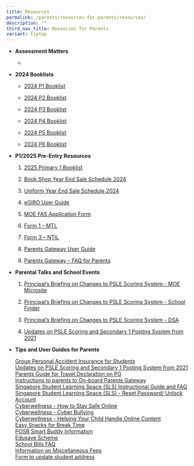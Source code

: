 ```yaml
---
title: Resources
permalink: /parents/resources-for-parents/resources/
description: ""
third_nav_title: Resources for Parents
variant: tiptap
---
```

<ul>
<li>
<p><strong>Assessment Matters</strong>
</p>
<ul data-tight="true" class="tight">
<li>
<p></p>
<p></p>
</li>
</ul>
</li>
<li>
<p><strong>2024 Booklists</strong>
</p>
<ul data-tight="true" class="tight">
<li>
<p><a href="https://go.gov.sg/2024primary1booklist" rel="noopener" target="_blank">2024 P1 Booklist</a>
</p>
</li>
<li>
<p><a href="https://go.gov.sg/2024primary2booklist" rel="noopener" target="_blank">2024 P2 Booklist</a>
</p>
</li>
<li>
<p><a href="https://go.gov.sg/2024primary3booklist" rel="noopener" target="_blank">2024 P3 Booklist</a>
</p>
</li>
<li>
<p><a href="https://go.gov.sg/2024primary4booklist" rel="noopener" target="_blank">2024 P4 Booklist</a>
</p>
</li>
<li>
<p><a href="https://go.gov.sg/2024primary5booklist" rel="noopener" target="_blank">2024 P5 Booklist</a>
</p>
</li>
<li>
<p><a href="https://go.gov.sg/2024primary6booklist" rel="noopener" target="_blank">2024 P6 Booklist</a>
</p>
<p></p>
</li>
</ul>
</li>
<li>
<p><strong>P1/2025 Pre-Entry Resources</strong>
</p>
<ol data-tight="true" class="tight">
<li>
<p><a href="https://go.gov.sg/2025primary1booklist" rel="noopener" target="_blank">2025 Primary 1 Booklist</a>
</p>
</li>
<li>
<p><a href="https://go.gov.sg/bookshopyearendsaleschedule2024" rel="noopener" target="_blank">Book Shop Year End Sale Schedule 2024</a>
</p>
</li>
<li>
<p><a href="https://go.gov.sg/uniformyearendsaleschedule2024" rel="noopener" target="_blank">Uniform Year End Sale Schedule 2024</a>
</p>
</li>
<li>
<p><a href="https://go.gov.sg/egirouserguide" rel="noopener" target="_blank">eGIRO User Guide</a>
</p>
</li>
<li>
<p><a href="https://go.gov.sg/moefasapplicationform2025" rel="noopener" target="_blank">MOE FAS Application Form</a>
</p>
</li>
<li>
<p><a href="https://go.gov.sg/form1mtl" rel="noopener" target="_blank">Form 1 – MTL</a>
</p>
</li>
<li>
<p><a href="https://go.gov.sg/form3ntil" rel="noopener" target="_blank">Form 3 – NTIL</a>
</p>
</li>
<li>
<p><a href="https://go.gov.sg/parentsgatewayuserguide2024" rel="noopener nofollow" target="_blank">Parents Gateway User Guide</a>
</p>
</li>
<li>
<p><a href="https://go.gov.sg/parentsgatewayfaq" rel="noopener" target="_blank">Parents Gateway – FAQ for Parents</a>
</p>
<p></p>
</li>
</ol>
</li>
<li>
<p><strong>Parental Talks and School Events</strong>
</p>
<ol data-tight="true" class="tight">
<li>
<p><a href="https://www.moe.gov.sg/microsites/psle-fsbb/index.html" rel="noopener" target="_blank">Principal’s Briefing on Changes to PSLE Scoring System - MOE Microsite</a>
</p>
</li>
<li>
<p><a href="https://www.moe.gov.sg/schoolfinder" rel="noopener" target="_blank">Principal’s Briefing on Changes to PSLE Scoring System - School Finder</a>
</p>
</li>
<li>
<p><a href="https://www.moe.gov.sg/secondary/dsa" rel="noopener" target="_blank">Principal’s Briefing on Changes to PSLE Scoring System - DSA</a>
</p>
</li>
<li>
<p><a href="https://go.gov.sg/pslealupdates" rel="noopener" target="_blank">Updates on PSLE Scoring and Secondary 1 Posting System from 2021</a>
</p>
</li>
</ol>
<p></p>
</li>
<li>
<p><strong>Tips and User Guides for Parents</strong>
</p>
<p><a href="https://go.gov.sg/2023andpsinsurance" rel="noopener" target="_blank">Group Personal Accident Insurance for Students</a>
<br><a href="https://go.gov.sg/2023andpsinsurance" rel="noopener" target="_blank">Updates on PSLE Scoring and Secondary 1 Posting System from 2021</a>
<br><a href="https://go.gov.sg/pgtraveldeclaration" rel="noopener" target="_blank">Parents Guide for Travel Declaration on PG</a>
<br><a href="https://go.gov.sg/pgguide" rel="noopener" target="_blank">Instructions to parents to On-board Parents Gateway</a>
<br><a href="https://go.gov.sg/2023slsguide" rel="noopener" target="_blank">Singapore Student Learning Space (SLS) Instructional Guide and FAQ</a>
<br><a href="https://go.gov.sg/slsresetting" rel="noopener" target="_blank">Singapore Student Learning Space (SLS) - Reset Password/ Unlock Account</a>
<br><a href="https://go.gov.sg/cwsafeonline" rel="noopener" target="_blank">Cyberwellness - How to Stay Safe Online</a>
<br><a href="https://go.gov.sg/cwbully" rel="noopener" target="_blank">Cyberwellness - Cyber Bullying</a>
<br><a href="https://go.gov.sg/cwonlinetip" rel="noopener" target="_blank">Cyberwellness - Helping Your Child Handle Online Content</a>
<br><a href="https://go.gov.sg/hpbsnacks" rel="noopener noreferrer nofollow" target="">Easy Snacks for Break Time</a>
<br><a href="https://go.gov.sg/posbsmartbuddy" rel="noopener" target="_blank">POSB Smart Buddy Information</a>
<br><a href="https://www.moe.gov.sg/financial-matters/edusave-account" rel="noopener" target="_blank">Edusave Scheme</a>
<br><a href="https://go.gov.sg/schbillfaq" rel="noopener" target="_blank">School Bills FAQ</a>
<br><a href="https://go.gov.sg/miscfeeinfo" rel="noopener" target="_blank">Information on Miscellaneous Fees</a>
<br><a href="https://go.gov.sg/addupdateform" rel="noopener" target="_blank">Form to update student address</a>
</p>
</li>
</ul>
<p></p>